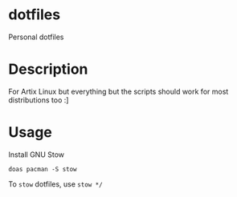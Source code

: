 # dotfiles
Personal dotfiles 

# Description
For Artix Linux but everything but the scripts should work for most distributions too :]

# Usage
Install GNU Stow
```
doas pacman -S stow
```

To `stow` dotfiles, use `stow */`
